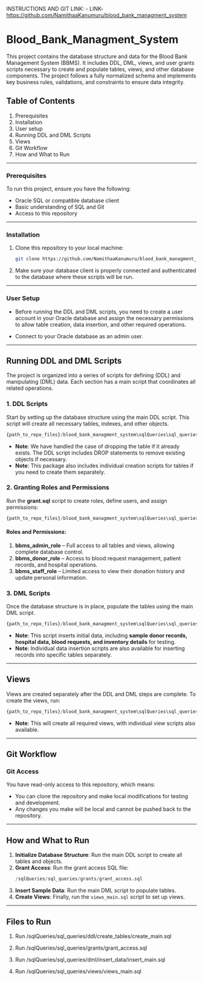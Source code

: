 INSTRUCTIONS AND GIT LINK: -
LINK- https://github.com/NamithaaKanumuru/blood_bank_managment_system
# Blood_Bank_Managment_System

This project contains the database structure and data for the Blood Bank Management System (BBMS). It includes DDL, DML, views, and user grants scripts necessary to create and populate tables, views, and other database components. The project follows a fully normalized schema and implements key business rules, validations, and constraints to ensure data integrity.

## Table of Contents
1. Prerequisites
2. Installation
3. User setup
4. Running DDL and DML Scripts
5. Views
6. Git Workflow
7. How and What to Run

---

### Prerequisites

To run this project, ensure you have the following:
- Oracle SQL or compatible database client
- Basic understanding of SQL and Git
- Access to this repository

---

### Installation

1. Clone this repository to your local machine:

    ```bash
    git clone https://github.com/NamithaaKanumuru/blood_bank_managment_system

2. Make sure your database client is properly connected and authenticated to the database where these scripts will be run.

---

### User Setup

- Before running the DDL and DML scripts, you need to create a user account in your Oracle database and assign the necessary permissions to allow table creation, data insertion, and other required operations.

- Connect to your Oracle database as an admin user.

---

## Running DDL and DML Scripts

The project is organized into a series of scripts for defining (DDL) and manipulating (DML) data. Each section has a main script that coordinates all related operations.

### 1. DDL Scripts
Start by setting up the database structure using the main DDL script. This script will create all necessary tables, indexes, and other objects.

```sql
{path_to_repo_files}/blood_bank_managment_system\sqlQueries\sql_queries\ddl\create_tables\create_main.sql
```

- **Note**: We have handled the case of dropping the table if it already exists. The DDL script includes DROP statements to remove existing objects if necessary.
- **Note**: This package also includes individual creation scripts for tables if you need to create them separately.

### 2. Granting Roles and Permissions
Run the **grant.sql** script to create roles, define users, and assign permissions:

```sql
{path_to_repo_files}/blood_bank_managment_system\sqlQueries\sql_queries\grants\grant_access.sql
```

#### Roles and Permissions:
1. **bbms_admin_role** – Full access to all tables and views, allowing complete database control.
2. **bbms_donor_role** – Access to blood request management, patient records, and hospital operations.
3. **bbms_staff_role** – Limited access to view their donation history and update personal information.

### 3. DML Scripts
Once the database structure is in place, populate the tables using the main DML script.

```sql
{path_to_repo_files}/blood_bank_managment_system\sqlQueries\sql_queries\dml\insert_data\insert_main.sql
```

- **Note**: This script inserts initial data, including **sample donor records, hospital data, blood requests, and inventory details** for testing.
- **Note**: Individual data insertion scripts are also available for inserting records into specific tables separately.

---

## Views

Views are created separately after the DDL and DML steps are complete. To create the views, run:

```sql
{path_to_repo_files}/blood_bank_managment_system\sqlQueries\sql_queries\views\views_main.sql
```

- **Note**: This will create all required views, with individual view scripts also available.

---

## Git Workflow

### Git Access

You have read-only access to this repository, which means:
- You can clone the repository and make local modifications for testing and development.
- Any changes you make will be local and cannot be pushed back to the repository.

---

## How and What to Run

1. **Initialize Database Structure**: Run the main DDL script to create all tables and objects.
2. **Grant Access**: Run the grant access SQL file:
    ```sql
    /sqlQueries/sql_queries/grants/grant_access.sql
    ```
3. **Insert Sample Data**: Run the main DML script to populate tables.
4. **Create Views**: Finally, run the `views_main.sql` script to set up views.

---

## Files to Run

1. Run /sqlQueries/sql_queries/ddl/create_tables/create_main.sql

2. Run /sqlQueries/sql_queries/grants/grant_access.sql

3. Run /sqlQueries/sql_queries/dml/insert_data/insert_main.sql

4. Run /sqlQueries/sql_queries/views/views_main.sql




